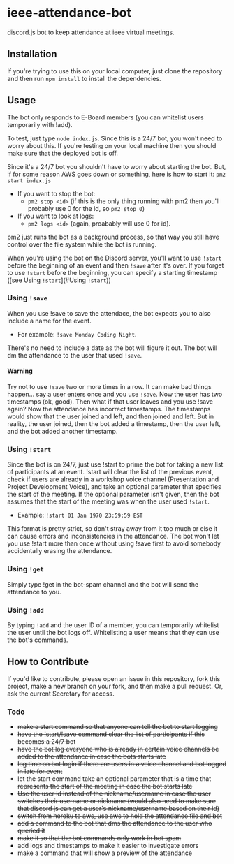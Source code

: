 # ieee-attendance-bot
discord.js bot to keep attendance at ieee virtual meetings.

## Installation
If you're trying to use this on your local computer, just clone the repository and then run `npm install` to install the dependencies. 

## Usage
The bot only responds to E-Board members (you can whitelist users temporarily with !add).

To test, just type `node index.js`. Since this is a 24/7 bot, you won't need to worry about this. If you're testing on your local machine then you should make sure that the deployed bot is off. 

Since it's a 24/7 bot you shouldn't have to worry about starting the bot. But, if for some reason AWS goes down or something, here is how to start it: 
```pm2 start index.js```
- If you want to stop the bot: 
  - `pm2 stop <id>` (if this is the only thing running with pm2 then you'll probably use 0 for the id, so `pm2 stop 0`)
- If you want to look at logs: 
  - `pm2 logs <id>` (again, proabably will use 0 for id).

pm2 just runs the bot as a background process, so that way you still have control over the file system while the bot is running. 

When you're using the bot on the Discord server, you'll want to use `!start` before the beginning of an event and then `!save` after it's over. If you forget to use `!start` before the beginning, you can specify a starting timestamp ([see Using `!start`](#Using `!start`))

### Using `!save`
When you use !save to save the attendace, the bot expects you to also include a name for the event. 
- For example: `!save Monday Coding Night`. 

There's no need to include a date as the bot will figure it out. The bot will dm the attendance to the user that used `!save`. 
#### Warning
Try not to use `!save` two or more times in a row. It can make bad  things happen... say a user enters once and you use `!save`. Now the user has  two timestamps (ok, good). Then what if  that  user leaves and you use !save again? Now the attendance has incorrect timestamps. The timestamps would show that the user joined and left, and then joined and left. But in reality, the user joined, then the bot added a timestamp, then the user left, and the bot added another timestamp. 

### Using `!start`
Since the bot is on 24/7, just use !start to prime the bot for taking a new list of participants at an event. !start will clear the list of the previous event, check if users are already in a workshop voice channel (Presentation and Project Development Voice), and take an optional parameter that specifies the start of the meeting. If the optional parameter isn't given, then the bot assumes that the start of the meeting was when the user used `!start`. 
- Example: `!start 01 Jan 1970 23:59:59 EST`
 
This format is pretty strict, so don't stray away from it too much or else it can cause errors and inconsistencies in the attendance. The bot won't let you use !start more than once without using !save first to avoid somebody accidentally erasing the attendance. 

### Using `!get`
Simply type !get in the bot-spam channel and the bot will send the attendance to you.

### Using `!add`
By typing `!add` and the user ID of a member, you can temporarily whitelist the user until the bot logs off. Whitelisting a user means that they can use the bot's commands. 

## How to Contribute
If you'd like to contribute, please open an issue in this repository, fork this project, make a new branch on your fork, and then make a pull request. Or, ask the current Secretary for access. 

### Todo
- ~~make a start command so that anyone can tell the bot to start logging~~
- ~~have the !start/!save command clear the list of participants if this becomes a 24/7 bot~~
- ~~have the bot log everyone who is already in certain voice channels be added to the attendance in case the bots starts late~~
- ~~log time on bot login if there are users in a voice channel and bot logged in late for event~~
- ~~let the start command take an optional parameter that is a time that represents the start of the meeting in case the bot starts late~~
- ~~Use the user id instead of the nickname/username in case the user switches their username or nickname (would also need to make sure that discord js can get a user's nickname/username based on their id)~~
- ~~switch from heroku to aws, use aws to hold the attendance file and bot~~
- ~~add a command to the bot that dms the attendance to the user who queried it~~
- ~~make it so that the bot commands only work in bot spam~~
- add logs and timestamps to make it easier to investigate errors
- make a command that will show a preview of the attendance
